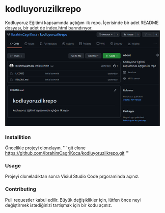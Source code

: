 # kodluyoruzilkrepo
Kodluyoruz Eğitimi kapsamında açtığım ilk repo. İçerisinde bir adet README dosyası, bir adet de index.html barındırıyor.
![Image of Project](https://github.com/IbrahimCagriKoca/kodluyoruzilkrepo/blob/master/project-Screenshot.png)
### Installition
Öncelikle projeyi clonelayın.
''' git clone https://github.com/IbrahimCagriKoca/kodluyoruzilkrepo.git '''
### Usage
Projeyi cloneladıktan sonra Visiul Studio Code prgoraminda açınız.
### Contributing
Pull requestler kabul edilir. Büyük değişiklikler için, lütfen önce neyi değiştirmek istediğinizi tartişmak için bir kodu açınız.